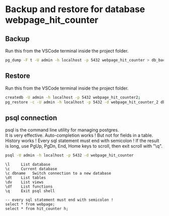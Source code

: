 # Backup and restore for database webpage_hit_counter

## Backup

Run this from the VSCode terminal inside the project folder.

```bash
pg_dump -F t -U admin -h localhost -p 5432 webpage_hit_counter > db_backup/webpage_hit_counter_2022_10_26.tar
```

## Restore

Run this from the VSCode terminal inside the project folder.

```bash
createdb -U admin -h localhost -p 5432 webpage_hit_counter2; 
pg_restore -c -U admin -h localhost -p 5432 -d webpage_hit_counter_2 db_backup/webpage_hit_counter_2022_10_20.tar
```

## psql connection

psql is the command line utility for managing postgres.  
It is very effective.
Auto-completion works ! But not for fields in a table.
History works !
Every sql statement must end with semicolon !
If the result is long, use PgUp, PgDn, End, Home keys to scroll,
then exit scroll with "\q".

```bash
psql -U admin -h localhost -p 5432 -d webpage_hit_counter
```

```psql
\l     List database
\c     Current database
\c dbname   Switch connection to a new database
\dt    List tables
\dv    List views
\df    List functions
\q     Exit psql shell

-- every sql statement must end with semicolon !
select * from webpage;
select * from hit_counter h;

```
